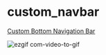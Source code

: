 # custom_navbar

[Custom Bottom Navigation Bar](https://github.com/asifjahan1/custom_bottom_navbar/tree/master)

![ezgif com-video-to-gif](https://github.com/asifjahan1/custom_bottom_navbar/assets/54774661/95006aed-4830-4b3b-9714-b2e89b9f9114)
